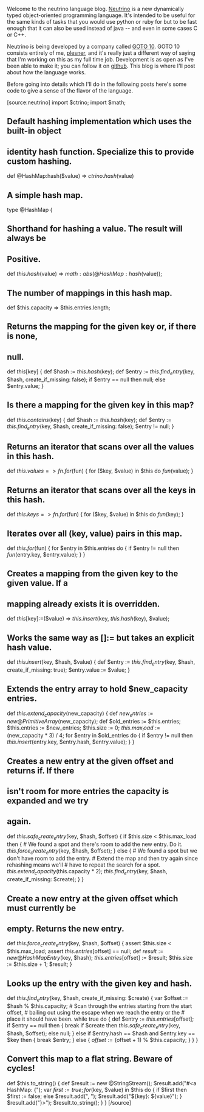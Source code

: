 Welcome to the neutrino language blog. [Neutrino](http://ne.utrino.org) is a new
dynamically typed object-oriented programming language. It's intended to be
useful for the same kinds of tasks that you would use python or ruby for but to
be fast enough that it can also be used instead of java -- and even in some cases
C or C++.

Neutrino is being developed by a company called [GOTO 10](http://www.goto-10.dk).
GOTO 10 consists entirely of me, [plesner](http://c7n.p5r.org), and it's really
just a different way of saying that I'm working on this as my full time job.
Development is as open as I've been able to make it; you can follow it on
[github](https://github.com/goto-10/neutrino/wiki). This blog is where I'll
post about how the language works.

Before going into details which I'll do in the following posts here's some
code to give a sense of the flavor of the language.

[source:neutrino]
import $ctrino;
import $math;

## Default hashing implementation which uses the built-in object
## identity hash function. Specialize this to provide custom hashing.
def @HashMap:hash($value) => $ctrino.hash($value)

## A simple hash map.
type @HashMap {

  ## Shorthand for hashing a value. The result will always be
  ## Positive.
  def $this.hash($value) => $math:abs(@HashMap:hash($value));

  ## The number of mappings in this hash map.
  def $this.capacity => $this.entries.length;

  ## Returns the mapping for the given key or, if there is none,
  ## null.
  def $this[$key] {
    def $hash := $this.hash($key);
    def $entry := $this.find_entry($key, $hash,
      create_if_missing: false);
    if $entry == null
      then null;
      else $entry.value;
  }

  ## Is there a mapping for the given key in this map?
  def $this.contains($key) {
    def $hash := $this.hash($key);
    def $entry := $this.find_entry($key, $hash,
      create_if_missing: false);
    $entry != null;
  }

  ## Returns an iterator that scans over all the values in this hash.
  def $this.values => fn .for($fun) {
    for ($key, $value) in $this do
      $fun($value);
  }

  ## Returns an iterator that scans over all the keys in this hash.
  def $this.keys => fn .for($fun) {
    for ($key, $value) in $this do
      $fun($key);
  }

  ## Iterates over all (key, value) pairs in this map.
  def $this.for($fun) {
    for $entry in $this.entries do {
      if $entry != null then
        $fun($entry.key, $entry.value);
    }
  }

  ## Creates a mapping from the given key to the given value. If a
  ## mapping already exists it is overridden.
  def $this[$key]:=($value)
   => $this.insert($key, $this.hash($key), $value);

  ## Works the same way as []:= but takes an explicit hash value.
  def $this.insert($key, $hash, $value) {
    def $entry := $this.find_entry($key, $hash,
      create_if_missing: true);
    $entry.value := $value;
  }

  ## Extends the entry array to hold $new_capacity entries.
  def $this.extend_capacity($new_capacity) {
    def $new_entries := new @PrimitiveArray($new_capacity);
    def $old_entries := $this.entries;
    $this.entries := $new_entries;
    $this.size := 0;
    $this.max_load := ($new_capacity * 3) / 4;
    for $entry in $old_entries do {
      if $entry != null then
        $this.insert($entry.key, $entry.hash, $entry.value);
    }
  }

  ## Creates a new entry at the given offset and returns if. If there
  ## isn't room for more entries the capacity is expanded and we try
  ## again.
  def $this.safe_create_entry($key, $hash, $offset) {
    if $this.size < $this.max_load then {
      # We found a spot and there's room to add the new entry. Do it.
      $this.force_create_entry($key, $hash, $offset);
    } else {
      # We found a spot but we don't have room to add the entry.
      # Extend the map and then try again since rehashing means we'll
      # have to repeat the search for a spot.
      $this.extend_capacity($this.capacity * 2);
      $this.find_entry($key, $hash, create_if_missing: $create);
    }
  }

  ## Create a new entry at the given offset which must currently be
  ## empty. Returns the new entry.
  def $this.force_create_entry($key, $hash, $offset) {
    assert $this.size < $this.max_load;
    assert $this.entries[$offset] == null;
    def $result := new @HashMapEntry($key, $hash);
    $this.entries[$offset] := $result;
    $this.size := $this.size + 1;
    $result;
  }

  ## Looks up the entry with the given key and hash.
  def $this.find_entry($key, $hash, create_if_missing: $create) {
    var $offset := $hash % $this.capacity;
    # Scan through the entries starting from the start offset,
    # bailing out using the escape when we reach the entry or the
    # place it should have been.
    while true do {
      def $entry := $this.entries[$offset];
      if $entry == null then {
        break if $create
          then $this.safe_create_entry($key, $hash, $offset);
          else null;
      } else if $entry.hash == $hash and $entry.key == $key then {
        break $entry;
      } else {
        $offset := ($offset + 1) % $this.capacity;
      }
    }
  }

  ## Convert this map to a flat string. Beware of cycles!
  def $this.to_string() {
    def $result := new @StringStream();
    $result.add("#<a HashMap: {");
    var $first := true;
    for ($key, $value) in $this do {
      if $first
        then $first := false;
        else $result.add(", ");
      $result.add("${key}: ${value}");
    }
    $result.add("}>");
    $result.to_string();
  }
}
[/source]
